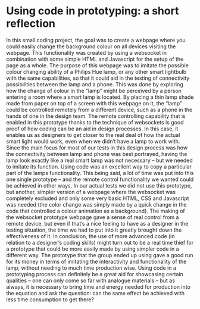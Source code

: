 <h1>Using code in prototyping: a short reflection</h1>

  In this small coding project, the goal was to create a webpage where you could easily change the background colour on all devices visiting the webpage. This functionality was created by using a websocket in combination with some simple HTML and Javascript for the setup of the page as a whole. The purpose of this webpage was to imitate the possible colour changing ability of a Philips Hue lamp, or any other smart lightbulb with the same capabilities, so that it could aid in the testing of connectivity possibilities between the lamp and a phone. This was done by exploring how the change of colour in the “lamp” might be perceived by a person entering a room where a smart lamp is located. By placing a thin lamp shade made from paper on top of a screen with this webpage on it, the “lamp” could be controlled remotely from a different device, such as a phone in the hands of one in the design team.
  The remote controlling capability that is enabled in this prototype thanks to the technique of websockets is good proof of how coding can be an aid in design processes. In this case, it enables us as designers to get closer to the real deal of how the actual smart light would work, even when we didn’t have a lamp to work with. Since the main focus for most of our tests in this design process was how the connectivity between lamp and phone was best portrayed, having the lamp look exactly like a real smart lamp was not necessary – but we needed to imitate its function. Using code was an excellent way to copy a particular part of the lamps functionality.
  This being said, a lot of time was put into this one single prototype – and the remote control functionality we wanted could be achieved in other ways. In our actual tests we did not use this prototype, but another, simpler version of a webpage where the websocket was completely excluded and only some very basic HTML, CSS and Javascript was needed (the color change was simply made by a quick change in the code that controlled a colour animation as a background). The making of the websocket prototype webpage gave a sense of real control from a remote device, but even if that’s a nice feeling to have as a designer in the testing situation, the time we had to put into it greatly brought down the effectiveness of it. In conclusion, the use of more advanced code (in relation to a designer’s coding skills) might turn out to be a real time thief for a prototype that could be more easily made by using simpler code in a different way. The prototype that the group ended up using gave a good run for its money in terms of imitating the interactivity and functionality of the lamp, without needing to much time production wise. Using code in a prototyping process can definitely be a great aid for showcasing certain qualities – one can only come so far with analogue materials – but as always, it is necessary to bring time and energy needed for production into the equation and ask the question: can the same effect be achieved with less time consumption to get there?
